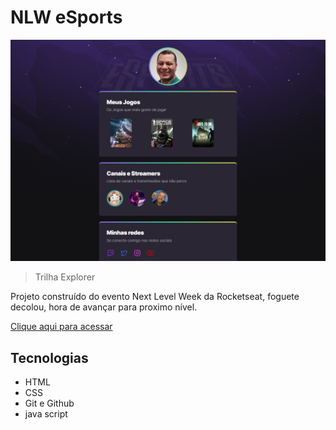 # NLW eSports

![preview](./.github/Preview_NLW_eSports.png)
> Trilha Explorer

Projeto construído do evento Next Level Week da Rocketseat, foguete decolou, hora de avançar para proximo nível.

[Clique aqui para acessar](https://rodrigorpg.github.io/NLW)

## Tecnologias

- HTML
- CSS
- Git e Github
- java script